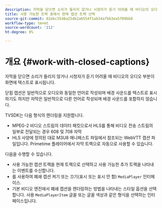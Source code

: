 ```yaml
---
description: 자막을 닫으면 소리가 들리지 않거나 시청자가 듣기 어려울 때 비디오의 오디오 부분이 화면에 텍스트로 표시됩니다.
title: 사용 가능한 트랙 중에서 현재 캡션 트랙 선택
source-git-commit: 02ebc3548a254b2a6554f1ab34afbb3ea5f09bb8
workflow-type: tm+mt
source-wordcount: '212'
ht-degree: 0%

---
```


# 개요 {#work-with-closed-captions}

자막을 닫으면 소리가 들리지 않거나 시청자가 듣기 어려울 때 비디오의 오디오 부분이 화면에 텍스트로 표시됩니다.

닫힘 캡션은 일반적으로 오디오와 동일한 언어로 작성되며 배경 사운드를 텍스트로 표시하기도 하지만 자막은 일반적으로 다른 언어로 작성되며 배경 사운드를 포함하지 않습니다.

TVSDK는 다음 형식의 렌더링을 지원합니다.

* MPEG-2 비디오 스트림의 데이터 패킷으로서 HLS를 통해 비디오 전송 스트림의 일부로 전달되는 경우 608 및 708 자막
* HLS 사양에 정의된 대로 M3U8 매니페스트 파일에서 참조되는 WebVTT 캡션 파일입니다. Primetime 플레이어에서 자막 트랙으로 자동으로 사용할 수 있습니다.

다음을 수행할 수 있습니다.

* 사용 가능한 캡션 트랙을 현재 트랙으로 선택하고 사용 가능한 추가 트랙을 나타내는 이벤트를 수신합니다.
* 를 사용하여 폐쇄 캡션 켜기 또는 끄기(표시 또는 표시 안 함) `MediaPlayer` 인터페이스.
* 기본 비디오 엔진에서 폐쇄 캡션을 렌더링하는 방법을 나타내는 스타일 옵션을 선택합니다. 사용 `MediaPlayerItem` 글꼴 또는 글꼴 색상과 같은 형식을 선택하는 인터페이스입니다.
